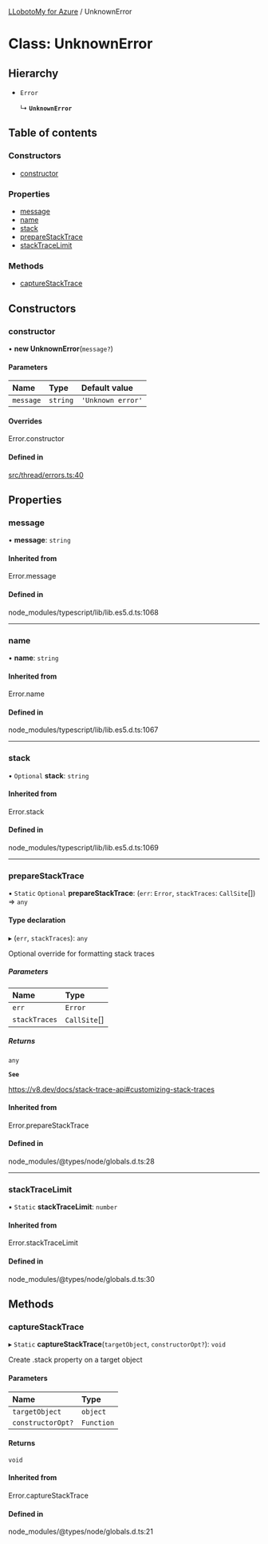 [LLobotoMy for Azure](../README.md) / UnknownError

# Class: UnknownError

## Hierarchy

- `Error`

  ↳ **`UnknownError`**

## Table of contents

### Constructors

- [constructor](UnknownError.md#constructor)

### Properties

- [message](UnknownError.md#message)
- [name](UnknownError.md#name)
- [stack](UnknownError.md#stack)
- [prepareStackTrace](UnknownError.md#preparestacktrace)
- [stackTraceLimit](UnknownError.md#stacktracelimit)

### Methods

- [captureStackTrace](UnknownError.md#capturestacktrace)

## Constructors

### constructor

• **new UnknownError**(`message?`)

#### Parameters

| Name | Type | Default value |
| :------ | :------ | :------ |
| `message` | `string` | `'Unknown error'` |

#### Overrides

Error.constructor

#### Defined in

[src/thread/errors.ts:40](https://github.com/paztek/llobotomy-azure/blob/f426db6/src/thread/errors.ts#L40)

## Properties

### message

• **message**: `string`

#### Inherited from

Error.message

#### Defined in

node_modules/typescript/lib/lib.es5.d.ts:1068

___

### name

• **name**: `string`

#### Inherited from

Error.name

#### Defined in

node_modules/typescript/lib/lib.es5.d.ts:1067

___

### stack

• `Optional` **stack**: `string`

#### Inherited from

Error.stack

#### Defined in

node_modules/typescript/lib/lib.es5.d.ts:1069

___

### prepareStackTrace

▪ `Static` `Optional` **prepareStackTrace**: (`err`: `Error`, `stackTraces`: `CallSite`[]) => `any`

#### Type declaration

▸ (`err`, `stackTraces`): `any`

Optional override for formatting stack traces

##### Parameters

| Name | Type |
| :------ | :------ |
| `err` | `Error` |
| `stackTraces` | `CallSite`[] |

##### Returns

`any`

**`See`**

https://v8.dev/docs/stack-trace-api#customizing-stack-traces

#### Inherited from

Error.prepareStackTrace

#### Defined in

node_modules/@types/node/globals.d.ts:28

___

### stackTraceLimit

▪ `Static` **stackTraceLimit**: `number`

#### Inherited from

Error.stackTraceLimit

#### Defined in

node_modules/@types/node/globals.d.ts:30

## Methods

### captureStackTrace

▸ `Static` **captureStackTrace**(`targetObject`, `constructorOpt?`): `void`

Create .stack property on a target object

#### Parameters

| Name | Type |
| :------ | :------ |
| `targetObject` | `object` |
| `constructorOpt?` | `Function` |

#### Returns

`void`

#### Inherited from

Error.captureStackTrace

#### Defined in

node_modules/@types/node/globals.d.ts:21
